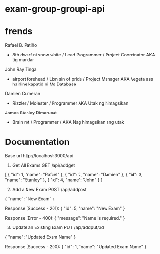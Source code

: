 # exam-group-groupi-api

# frends

Rafael B. Patiño
- 8th dwarf ni snow white / Lead Programmer / Project Coordinator AKA tig mandar

John Ray Tinga
- airport forehead / Lion sin of pride / Project Manager AKA Vegeta ass hairline kapatid ni Ms Database

Damien Cumeran
- Rizzler / Molester / Programmer AKA Utak ng himagsikan

James Stanley Dimarucut
- Brain rot / Programmer / AKA Nag himagsikan ang utak


# Documentation
Base url
http://localhost:3000/api

1. Get All Exams
GET /api/addget

[
  { "id": 1, "name": "Rafael" },
  { "id": 2, "name": "Damien" },
  { "id": 3, "name": "Stanley" },
  { "id": 4, "name": "John" }
]

2. Add a New Exam
POST /api/addpost

{
  "name": "New Exam"
}

Response (Success - 201):
{
  "id": 5,
  "name": "New Exam"
}

Response (Error - 400):
{
  "message": "Name is required."
}

3. Update an Existing Exam
PUT /api/addput/:id

{
  "name": "Updated Exam Name"
}

Response (Success - 200):
{
  "id": 1,
  "name": "Updated Exam Name"
}
